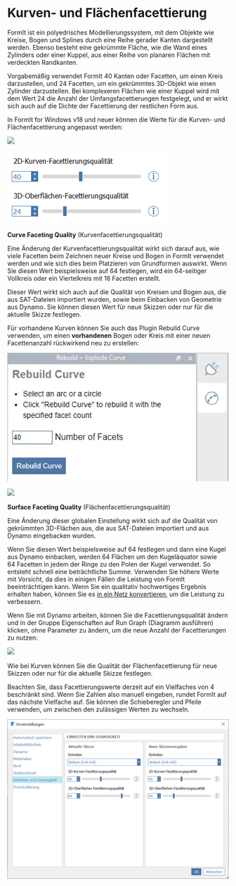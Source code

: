 # Kurven- und Flächenfacettierung

FormIt ist ein polyedrisches Modellierungssystem, mit dem Objekte wie Kreise, Bogen und Splines durch eine Reihe gerader Kanten dargestellt werden. Ebenso besteht eine gekrümmte Fläche, wie die Wand eines Zylinders oder einer Kuppel, aus einer Reihe von planaren Flächen mit verdeckten Randkanten.

Vorgabemäßig verwendet FormIt 40 Kanten oder Facetten, um einen Kreis darzustellen, und 24 Facetten, um ein gekrümmtes 3D-Objekt wie einen Zylinder darzustellen. Bei komplexeren Flächen wie einer Kuppel wird mit dem Wert 24 die Anzahl der Umfangsfacettierungen festgelegt, und er wirkt sich auch auf die Dichte der Facettierung der restlichen Form aus.

In FormIt for Windows v18 und neuer können die Werte für die Kurven- und Flächenfacettierung angepasst werden:

![](../.gitbook/assets/faceting\_planter.gif)

![](<../.gitbook/assets/faceting (1).png>)

**Curve Faceting Quality** (Kurvenfacettierungsqualität)

Eine Änderung der Kurvenfacettierungsqualität wirkt sich darauf aus, wie viele Facetten beim Zeichnen neuer Kreise und Bogen in FormIt verwendet werden und wie sich dies beim Platzieren von Grundformen auswirkt. Wenn Sie diesen Wert beispielsweise auf 64 festlegen, wird ein 64-seitiger Vollkreis oder ein Viertelkreis mit 16 Facetten erstellt.

Dieser Wert wirkt sich auch auf die Qualität von Kreisen und Bogen aus, die aus SAT-Dateien importiert wurden, sowie beim Einbacken von Geometrie aus Dynamo. Sie können diesen Wert für neue Skizzen oder nur für die aktuelle Skizze festlegen.

Für vorhandene Kurven können Sie auch das Plugin Rebuild Curve verwenden, um einen **vorhandenen** Bogen oder Kreis mit einer neuen Facettenanzahl rückwirkend neu zu erstellen:

![](../.gitbook/assets/screen-shot-2020-01-10-at-1.20.53-pm.png)

![](../.gitbook/assets/faceting\_rebuild-curve.gif)

**Surface Faceting Quality** (Flächenfacettierungsqualität)

Eine Änderung dieser globalen Einstellung wirkt sich auf die Qualität von gekrümmten 3D-Flächen aus, die aus SAT-Dateien importiert und aus Dynamo eingebacken wurden.

Wenn Sie diesen Wert beispielsweise auf 64 festlegen und dann eine Kugel aus Dynamo einbacken, werden 64 Flächen um den Kugeläquator sowie 64 Facetten in jedem der Ringe zu den Polen der Kugel verwendet. So entsteht schnell eine beträchtliche Summe. Verwenden Sie höhere Werte mit Vorsicht, da dies in einigen Fällen die Leistung von FormIt beeinträchtigen kann. Wenn Sie ein qualitativ hochwertiges Ergebnis erhalten haben, können Sie es [in ein Netz konvertieren](meshes.md), um die Leistung zu verbessern.

Wenn Sie mit Dynamo arbeiten, können Sie die Facettierungsqualität ändern und in der Gruppe Eigenschaften auf Run Graph (Diagramm ausführen) klicken, ohne Parameter zu ändern, um die neue Anzahl der Facettierungen zu nutzen:

![](../.gitbook/assets/faceting\_column.gif)

Wie bei Kurven können Sie die Qualität der Flächenfacettierung für neue Skizzen oder nur für die aktuelle Skizze festlegen.

Beachten Sie, dass Facettierungswerte derzeit auf ein Vielfaches von 4 beschränkt sind. Wenn Sie Zahlen also manuell eingeben, rundet FormIt auf das nächste Vielfache auf. Sie können die Schieberegler und Pfeile verwenden, um zwischen den zulässigen Werten zu wechseln.

![](../.gitbook/assets/units-+-precision.png)
